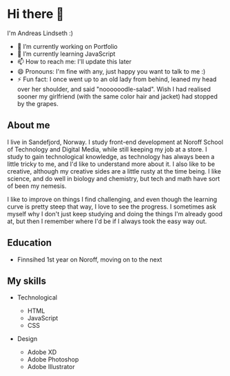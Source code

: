 # Hi there 👋
I'm Andreas Lindseth :)

- 🔭 I’m currently working on Portfolio
- 🌱 I’m currently learning JavaScript
- 📫 How to reach me: I'll update this later
- 😄 Pronouns: I'm fine with any, just happy you want to talk to me :)
- ⚡ Fun fact: I once went up to an old lady from behind, leaned my head over her shoulder, and said "noooooodle-salad". Wish I had realised sooner my girlfriend (with the same color hair and jacket) had stopped by the grapes. 

## About me
I live in Sandefjord, Norway. I study front-end development at Noroff School of Technology and Digital Media, while still keeping my job at a store. I study to gain technological knowledge, as technology has always been a little tricky to me, and I'd like to understand more about it. I also like to be creative, although my creative sides are a little rusty at the time being. I like science, and do well in biology and chemistry, but tech and math have sort of been my nemesis. 

I like to improve on things I find challenging, and even though the learning curve is pretty steep that way, I love to see the progress. I sometimes ask myself why I don't just keep studying and doing the things I'm already good at, but then I remember where I'd be if I always took the easy way out. 

## Education
* Finnsihed 1st year on Noroff, moving on to the next

## My skills
* Technological
    * HTML 
    * JavaScript 
    * CSS

* Design
    * Adobe XD
    * Adobe Photoshop
    * Adobe Illustrator



